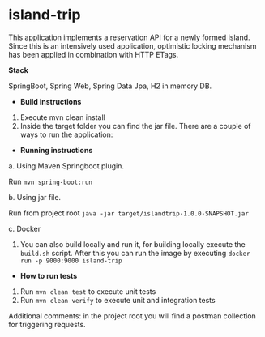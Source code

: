 # island-trip

This application implements a reservation API for a newly formed island.
Since this is an intensively used application, optimistic locking mechanism has been applied in combination with 
HTTP ETags.

__Stack__
 
 SpringBoot, Spring Web, Spring Data Jpa, H2 in memory DB.

* **Build instructions**
1. Execute mvn clean install
2. Inside the target folder you can find the jar file.
There are a couple of ways to run the application:

* **Running instructions**

a. Using Maven Springboot plugin.


Run `mvn spring-boot:run`

b. Using jar file.

Run from project root `java -jar target/islandtrip-1.0.0-SNAPSHOT.jar`

c. Docker

1. You can also build locally and run it, for building locally execute the `build.sh` script. After this you can run the image by executing `docker run -p 9000:9000 island-trip`

* **How to run tests**

1. Run `mvn clean test` to execute unit tests
2. Run `mvn clean verify` to execute unit and integration tests

Additional comments: in the project root you will find a postman collection for triggering requests.